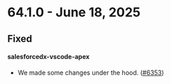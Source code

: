 # 64.1.0 - June 18, 2025

## Fixed

#### salesforcedx-vscode-apex

- We made some changes under the hood. ([#6353](https://github.com/forcedotcom/salesforcedx-vscode/issues/6353))
